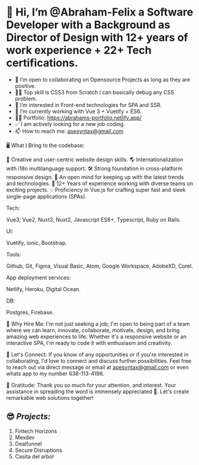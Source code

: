 # 👋 Hi, I’m @Abraham-Felix a Software Developer with a Background as Director of Design with 12+ years of work experience + 22+ Tech certifications.

- 💞️ I’m open to collaborating on Opensource Projects as long as they are positive.
- 👨‍🏫 Top skill is CSS3 from Scratch I can basically debug any CSS problem.
- 👀 I’m interested in Front-end technologies for SPA and SSR.
- 🌱 I’m currently working with Vue 3 + Vuetify + ES6.
- 👨‍💻 Portfolio: https://abrahams-portfolio.netlify.app/
- ✅ I am actively looking for a new job coding.
- 📫 How to reach me: apesyntax@gmail.com

🖥️ What I Bring to the codebase:

🎨 Creative and user-centric website design skills.
🌎 Internationalization with i18n multilanguage support.
🛠 Strong foundation in cross-platform responsive design.
🙌 An open mind for keeping up with the latest trends and technologies.
💼 12+ Years of experience working with diverse teams on exciting projects.
💡 Proficiency in Vue.js for crafting super fast and sleek single-page applications (SPAs).

Tech: 

Vue3, Vue2, Nuxt3, Nuxt2, Javascript ES6+, Typescript, Ruby on Rails.

UI:

Vuetify, ionic, Bootstrap.

Tools: 

Github, Git, Figma, Visual Basic, Atom, Google Workspace, AdobeXD, Corel. 

App deployment services: 

Netlify, Heroku, Digital Ocean.

DB:

Postgres, Firebase.

💼 Why Hire Me:
I'm not just seeking a job; I'm open to being part of a team where we can learn, innovate, collaborate, motivate, design, and bring amazing web experiences to life. Whether it's a responsive website or an interactive SPA, I'm ready to code it with enthusiasm and creativity.

🚀 Let's Connect:
If you know of any opportunities or if you're interested in collaborating, I'd love to connect and discuss further possibilities. Feel free to reach out via direct message or email at apesyntax@gmail.com or even whats app to my number 638-113-4196. 

🙏 Gratitude:
Thank you so much for your attention, and interest. Your assistance in spreading the word is immensely appreciated 🦾. Let's create remarkable web solutions together!


## 😎 *Projects:* 
1. Fintech Horizons
2. Mexdev 
3. Dealfunnel 
4. Secure Disruptions
5. Casita del arbol

<!---
Abraham-Felix/Abraham-Felix is a ✨ special ✨ repository because its `README.md` (this file) appears on your GitHub profile.
You can click the Preview link to take a look at your changes.
--->
